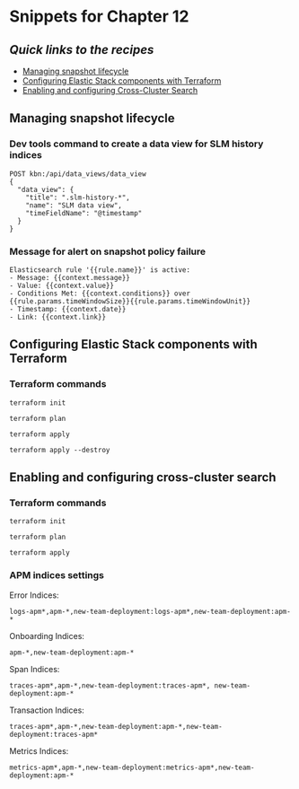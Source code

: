 # Snippets for Chapter 12

## <em>Quick links to the recipes</em>
* [Managing snapshot lifecycle](#managing-snapshot-lifecycle)
* [Configuring Elastic Stack components with Terraform](#configuring-elastic-stack-components-with-terraform)
* [Enabling and configuring Cross-Cluster Search](#enabling-and-configuring-cross-cluster-search)


## Managing snapshot lifecycle
### Dev tools command to create a data view for SLM history indices
```
POST kbn:/api/data_views/data_view 
{ 
  "data_view": { 
    "title": ".slm-history-*", 
    "name": "SLM data view", 
    "timeFieldName": "@timestamp" 
  } 
} 
```

### Message for alert on snapshot policy failure
```
Elasticsearch rule '{{rule.name}}' is active:
- Message: {{context.message}}
- Value: {{context.value}}
- Conditions Met: {{context.conditions}} over {{rule.params.timeWindowSize}}{{rule.params.timeWindowUnit}}
- Timestamp: {{context.date}}
- Link: {{context.link}}
```

## Configuring Elastic Stack components with Terraform
### Terraform commands
```console
terraform init
```
```console
terraform plan 
```
```console
terraform apply
```
```console
terraform apply --destroy 
```

## Enabling and configuring cross-cluster search
### Terraform commands
```console
terraform init
```
```console
terraform plan 
```
```console
terraform apply
```

### APM indices settings
Error Indices: 
```
logs-apm*,apm-*,new-team-deployment:logs-apm*,new-team-deployment:apm-*
```
Onboarding Indices: 
```
apm-*,new-team-deployment:apm-*
```

Span Indices: 
```
traces-apm*,apm-*,new-team-deployment:traces-apm*, new-team-deployment:apm-*
```
Transaction Indices: 
```
traces-apm*,apm-*,new-team-deployment:apm-*,new-team-deployment:traces-apm*
```

Metrics Indices: 
```
metrics-apm*,apm-*,new-team-deployment:metrics-apm*,new-team-deployment:apm-* 
```